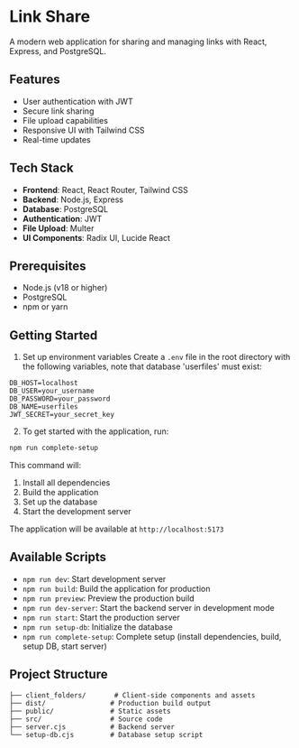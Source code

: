 # Link Share

A modern web application for sharing and managing links with React, Express, and PostgreSQL.

## Features

- User authentication with JWT
- Secure link sharing
- File upload capabilities
- Responsive UI with Tailwind CSS
- Real-time updates

## Tech Stack

- **Frontend**: React, React Router, Tailwind CSS
- **Backend**: Node.js, Express
- **Database**: PostgreSQL
- **Authentication**: JWT
- **File Upload**: Multer
- **UI Components**: Radix UI, Lucide React

## Prerequisites

- Node.js (v18 or higher)
- PostgreSQL
- npm or yarn

## Getting Started

1. Set up environment variables
Create a `.env` file in the root directory with the following variables, note that database 'userfiles' must exist:
```
DB_HOST=localhost
DB_USER=your_username
DB_PASSWORD=your_password
DB_NAME=userfiles
JWT_SECRET=your_secret_key
```

2. To get started with the application, run:

```bash
npm run complete-setup
```

This command will:
1. Install all dependencies
2. Build the application
3. Set up the database
4. Start the development server

The application will be available at `http://localhost:5173`

## Available Scripts

- `npm run dev`: Start development server
- `npm run build`: Build the application for production
- `npm run preview`: Preview the production build
- `npm run dev-server`: Start the backend server in development mode
- `npm run start`: Start the production server
- `npm run setup-db`: Initialize the database
- `npm run complete-setup`: Complete setup (install dependencies, build, setup DB, start server)

## Project Structure

```
├── client_folders/       # Client-side components and assets
├── dist/                # Production build output
├── public/              # Static assets
├── src/                 # Source code
├── server.cjs           # Backend server
└── setup-db.cjs         # Database setup script
```
